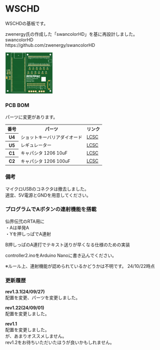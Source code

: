# WSCHD
WSCHDの基板です。
<p>
zwenergy氏の作成した「swancolorHD」を基に再設計しました。<br>
swancolorHD<br>
https://github.com/zwenergy/swancolorHD
</p>
<p>
  <img src="https://raw.githubusercontent.com/plusmmm/WSCHD/main/Rev1.3.1.png" width="30%">
</p>

<h3>PCB BOM</h3>
<p>
  パーツに変更があります。
</p>
<table>
  <tr>
    <th>番号</th>
    <th>パーツ</th>
    <th>リンク</th>
  </tr>
  <tr>
    <th>U4</th>
    <td>ショットキーバリアダイオード</td>
    <td><a href="https://www.lcsc.com/product-detail/Schottky-Diodes_JSMSEMI-1N5819W_C963381.html">LCSC</a></td>
  </tr>
  <tr>
    <th>U5</th>
    <td>レギュレーター</td>
    <td><a href="https://www.lcsc.com/product-detail/Voltage-Regulators-Linear-Low-Drop-Out-LDO-Regulators_UTC-Unisonic-Tech-LD1117AG-1-5V_C474401.html">LCSC</a></td>
  </tr>
  <tr>
    <th>C1</th>
    <td>キャパシタ 1206 10uF</td>
    <td><a href="https://item.szlcsc.com/89171.html">LCSC</a></td>
  </tr>
  <tr>
    <th>C2</th>
    <td>キャパシタ 1206 100uF</td>
    <td><a href="https://www.lcsc.com/product-detail/Multilayer-Ceramic-Capacitors-MLCC-SMD-SMT_Chinocera-HGC1206R5107M100NSPJ_C7432784.html">LCSC</a></td>
  </tr>
</table>

<h3>備考</h3>
<p>
  マイクロUSBのコネクタは撤去しました。<br>
  適宜、5V電源とGNDを用意してください。
</p>


<h3>プログラムでAボタンの連射機能を搭載</h3>
<p>
仙界伝弐のRTA用に<br>
・Aは単発A<br>
・Yを押しっぱでA連射
</p><p>
B押しっぱのA連打でテキスト送りが早くなる仕様のための実装
</p><p>
controller2.inoをArduino Nanoに書き込んでください。
</p>
<p>
※ルール上、連射機能が認められているかどうかは不明です。
  24/10/22時点
</p>


<h3>更新履歴</h3>
<p>
  <b>rev1.3.1(24/09/27)</b><br>
  配置を変更、パーツを変更しました。
</p>
<p>
  <b>rev1.22(24/09/01)</b><br>
  配置を変更しました。
</p>
<p>
  <b>rev1.1</b><br>
  配置を変更しました。<br>
  が、あまりオススメしません。<br>
  rev1.2をお待ちいただいたほうが良いかもしれません。
</p>
